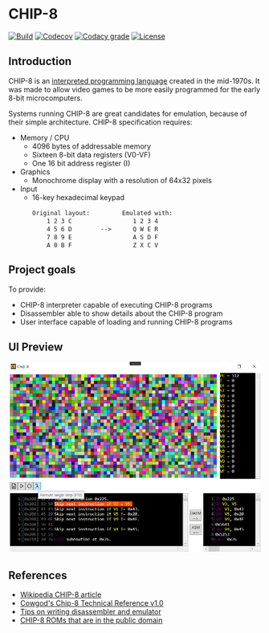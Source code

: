 # CHIP-8

[![Build](https://img.shields.io/appveyor/ci/kurtanr/Chip8.svg)](https://ci.appveyor.com/project/kurtanr/Chip8)
[![Codecov](https://img.shields.io/codecov/c/gh/kurtanr/Chip8)](https://codecov.io/gh/kurtanr/Chip8)
[![Codacy grade](https://img.shields.io/codacy/grade/150a141a27f940a4a3d8429f40d9d101)](https://app.codacy.com/gh/kurtanr/Chip8)
[![License](https://img.shields.io/github/license/kurtanr/Chip8.svg)](https://github.com/kurtanr/Chip8/blob/master/LICENSE)

## Introduction

CHIP-8 is an [interpreted programming language](https://en.wikipedia.org/wiki/Interpreted_language) created in the mid-1970s. It was made to allow video games to be more easily programmed for the early 8-bit microcomputers.

Systems running CHIP-8 are great candidates for emulation, because of their simple architecture. CHIP-8 specification requires:

-   Memory / CPU
    -   4096 bytes of addressable memory
    -   Sixteen 8-bit data registers (V0-VF)
    -   One 16 bit address register (I)
-   Graphics
    -   Monochrome display with a resolution of 64x32 pixels
-   Input
    -   16-key hexadecimal keypad
        ```
        Original layout:         Emulated with:
            1 2 3 C                 1 2 3 4
            4 5 6 D        -->      Q W E R
            7 8 9 E                 A S D F
            A 0 B F                 Z X C V
        ```

## Project goals

To provide:

-   CHIP-8 interpreter capable of executing CHIP-8 programs
-   Disassembler able to show details about the CHIP-8 program
-   User interface capable of loading and running CHIP-8 programs

## UI Preview

<p align="left">
    <img src="images/ui-preview.png" alt="ui-preview" style="max-width:100%;">
</p>

## References

-   [Wikipedia CHIP-8 article](https://en.wikipedia.org/wiki/CHIP-8)
-   [Cowgod's Chip-8 Technical Reference v1.0](http://devernay.free.fr/hacks/chip8/C8TECH10.HTM)
-   [Tips on writing disassembler and emulator](http://www.emulator101.com/introduction-to-chip-8.html)
-   [CHIP-8 ROMs that are in the public domain](https://archive.org/details/Chip-8RomsThatAreInThePublicDomain)
